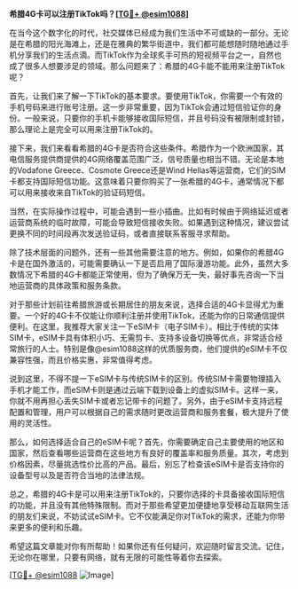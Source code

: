 **希腊4G卡可以注册TikTok吗？[[TG💪+ @esim1088](https://t.me/s/esim1088)]**

在当今这个数字化的时代，社交媒体已经成为我们生活中不可或缺的一部分。无论是在希腊的阳光海滩上，还是在雅典的繁华街道中，我们都可能想随时随地通过手机分享我们的生活点滴。而TikTok作为全球炙手可热的短视频平台之一，自然也成了很多人想要涉足的领域。那么问题来了：希腊的4G卡能不能用来注册TikTok呢？

首先，让我们来了解一下TikTok的基本要求。要使用TikTok，你需要一个有效的手机号码来进行账号注册。这一步非常重要，因为TikTok会通过短信验证你的身份。一般来说，只要你的手机卡能够接收国际短信，并且号码没有被限制或封锁，那么理论上是完全可以用来注册TikTok的。

接下来，我们来看看希腊的4G卡是否符合这些条件。希腊作为一个欧洲国家，其电信服务提供商提供的4G网络覆盖范围广泛，信号质量也相当不错。无论是本地的Vodafone Greece、Cosmote Greece还是Wind Hellas等运营商，它们的SIM卡都支持国际短信功能。这意味着只要你购买了一张希腊的4G卡，通常情况下都可以用来接收来自TikTok的验证码短信。

当然，在实际操作过程中，可能会遇到一些小插曲。比如有时候由于网络延迟或者运营商系统的临时故障，可能会导致短信接收失败。如果遇到这种情况，建议尝试更换不同的时间段再次发送验证码，或者直接联系客服寻求帮助。

除了技术层面的问题外，还有一些其他需要注意的地方。例如，如果你的希腊4G卡是在国外激活的，可能需要确认一下是否启用了国际漫游功能。此外，虽然大多数情况下希腊的4G卡都能正常使用，但为了确保万无一失，最好事先咨询一下当地运营商的具体政策和服务条款。

对于那些计划前往希腊旅游或长期居住的朋友来说，选择合适的4G卡显得尤为重要。一个好的4G卡不仅能让你顺利注册并使用TikTok，还能为你的日常通信提供便利。在这里，我推荐大家关注一下eSIM卡（电子SIM卡）。相比于传统的实体SIM卡，eSIM卡具有体积小巧、无需剪卡、支持多设备切换等优点，非常适合经常旅行的人士。特别是像@esim1088这样的优质服务商，他们提供的eSIM卡不仅兼容性强，而且价格实惠，非常值得考虑。

说到这里，不得不提一下eSIM卡与传统SIM卡的区别。传统SIM卡需要物理插入手机才能工作，而eSIM卡则是通过云端下载到设备上的虚拟SIM卡。这样一来，你就不用再担心丢失SIM卡或者忘记带卡的问题了。另外，由于eSIM卡支持远程配置和管理，用户可以根据自己的需求随时更改运营商和服务套餐，极大提升了使用的灵活性。

那么，如何选择适合自己的eSIM卡呢？首先，你需要确定自己主要使用的地区和国家，然后查看哪些运营商在这些地方有良好的覆盖率和服务质量。其次，考虑到价格因素，尽量挑选性价比高的产品。最后，别忘了检查该eSIM卡是否支持你的设备型号以及是否符合当地的法律法规。

总之，希腊的4G卡是可以用来注册TikTok的，只要你选择的卡具备接收国际短信的功能，并且没有其他特殊限制。而对于那些希望更加便捷地享受移动互联网生活的朋友们来说，不妨试试eSIM卡。它不仅能满足你对TikTok的需求，还能为你带来更多的便利和乐趣。

希望这篇文章能对你有所帮助！如果你还有任何疑问，欢迎随时留言交流。记住，无论你在哪里，只要有网络，就有无限的可能性等着你去探索。

[[TG💪+ @esim1088](https://t.me/s/esim1088) ![Image](https://i.postimg.cc/4NQfJmqS/Snipaste-2025-05-13-00-14-12.png)]